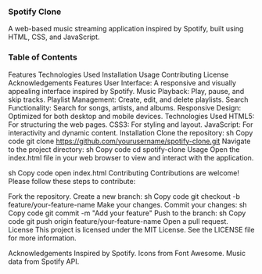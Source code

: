 ### Spotify Clone
A web-based music streaming application inspired by Spotify, built using HTML, CSS, and JavaScript.

### Table of Contents
Features
Technologies Used
Installation
Usage
Contributing
License
Acknowledgements
Features
User Interface: A responsive and visually appealing interface inspired by Spotify.
Music Playback: Play, pause, and skip tracks.
Playlist Management: Create, edit, and delete playlists.
Search Functionality: Search for songs, artists, and albums.
Responsive Design: Optimized for both desktop and mobile devices.
Technologies Used
HTML5: For structuring the web pages.
CSS3: For styling and layout.
JavaScript: For interactivity and dynamic content.
Installation
Clone the repository:
sh
Copy code
git clone https://github.com/yourusername/spotify-clone.git
Navigate to the project directory:
sh
Copy code
cd spotify-clone
Usage
Open the index.html file in your web browser to view and interact with the application.

sh
Copy code
open index.html
Contributing
Contributions are welcome! Please follow these steps to contribute:

Fork the repository.
Create a new branch:
sh
Copy code
git checkout -b feature/your-feature-name
Make your changes.
Commit your changes:
sh
Copy code
git commit -m "Add your feature"
Push to the branch:
sh
Copy code
git push origin feature/your-feature-name
Open a pull request.
License
This project is licensed under the MIT License. See the LICENSE file for more information.

Acknowledgements
Inspired by Spotify.
Icons from Font Awesome.
Music data from Spotify API.
